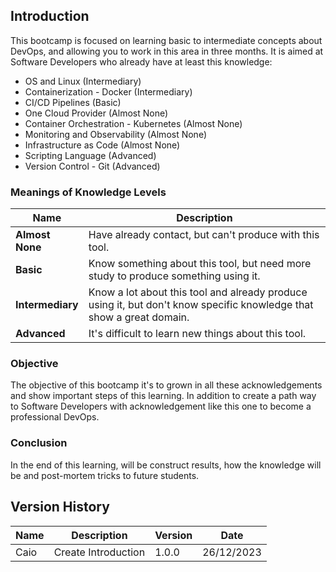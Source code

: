 ## Introduction

This bootcamp is focused on learning basic to intermediate concepts about DevOps, and allowing you to work in this area in three months. It is aimed at Software Developers who already have at least this knowledge:

- OS and Linux (Intermediary)
- Containerization - Docker (Intermediary)
- CI/CD Pipelines (Basic)
- One Cloud Provider (Almost None)
- Container Orchestration - Kubernetes (Almost None)
- Monitoring and Observability (Almost None)
- Infrastructure as Code (Almost None)
- Scripting Language (Advanced)
- Version Control - Git (Advanced)

### Meanings of Knowledge Levels

Name | Description |
---- | ----------- |
**Almost None** | Have already contact, but can't produce with this tool. |
**Basic** | Know something about this tool, but need more study to produce something using it. | 
**Intermediary** | Know a lot about this tool and already produce using it, but don't know specific knowledge that show a great domain. |
**Advanced** | It's difficult to learn new things about this tool. | 

### Objective

The objective of this bootcamp it's to grown in all these acknowledgements and show important steps of this learning. In addition to create a path way to Software Developers with acknowledgement like this one to become a professional DevOps. 

### Conclusion

In the end of this learning, will be construct results, how the knowledge will be and post-mortem tricks to future students.

## Version History

Name | Description | Version | Date |
---- | ----------- | ------- | ---- |
Caio | Create Introduction | 1.0.0 | 26/12/2023 |
